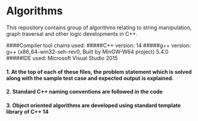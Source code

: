 # Algorithms
This repository contains group of algorithms relating to string manipulation, graph traversal and other logic developments in C++. 

####Compiler tool chains used:
#####C++ version: 14
#####g++ version: g++ (x86_64-win32-seh-rev0, Built by MinGW-W64 project) 5.4.0
#####IDE used: Microsoft Visual Studio 2015

#### 1. At the top of each of these files, the problem statement which is solved along with the sample test case and expected output is explained.
#### 2. Standard C++ naming conventions are followed in the code
#### 3. Object oriented algorithms are developed using standard template library of C++ 14
